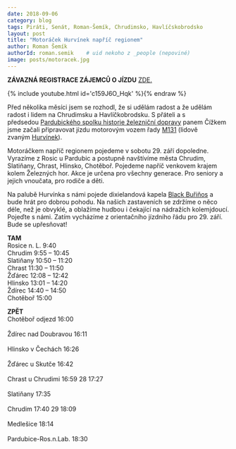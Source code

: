 ```yaml
---
date: 2018-09-06
category: blog
tags: Piráti, Senát, Roman-Šemík, Chrudimsko, Havlíčskobrodsko
layout: post
title: "Motoráček Hurvínek napříč regionem"
author: Roman Šemík
authorId: roman.semik    # uid nekoho z _people (nepoviné)
image: posts/motoracek.jpg
---
```

**ZÁVAZNÁ REGISTRACE ZÁJEMCŮ O JÍZDU** [ZDE.][5]

{% include youtube.html id='c159J6O_Hqk' %}{% endraw %}

Před několika měsíci jsem se rozhodl, že si udělám radost a že udělám radost i lidem na Chrudimsku a Havlíčkobrodsku. S přáteli a s předsedou [Pardubického spolku historie železniční dopravy][1] panem Čížkem jsme začali připravovat jízdu motorovým vozem řady [M131][2] (lidově zvaným [Hurvínek][3]).

Motoráčkem napříč regionem pojedeme v sobotu 29. září dopoledne. Vyrazíme z Rosic u Pardubic a postupně navštívíme města Chrudim, Slatiňany, Chrast, Hlinsko, Chotěboř. Pojedeme napříč venkovem krajem kolem Železných hor. Akce je určena pro všechny generace. Pro seniory a jejich vnoučata, pro rodiče a děti.

Na palubě Hurvínka s námi pojede dixielandová kapela [Black Buřiňos][4] a bude hrát pro dobrou pohodu. Na našich zastaveních se zdržíme o něco déle, než je obvyklé, a oblažíme hudbou i čekající na nádražích kolemjdoucí. Pojeďte s námi.
Zatím vycházíme z orientačního jízdního řádu pro 29. září. Bude se upřesňovat!

**TAM**<br/>
Rosice n. L.	9:40<br/>
Chrudim 	9:55 – 10:45	<br/>
Slatiňany 	10:50 – 11:20<br/>
Chrast 		11:30 – 11:50	<br/>
Žďárec 		12:08 – 12:42<br/>
Hlinsko 		13:01 – 14:20	<br/>
Ždírec 		14:40 – 14:50<br/>
Chotěboř 	15:00		

**ZPĚT**<br/>
Chotěboř 	odjezd 16:00<br/>                         
Ždírec nad Doubravou                 16:11      <br/>                            
Hlinsko v Čechách                    16:26      <br/>                            
Žďárec u Skutče       16:42        <br/>                                                     
Chrast u Chrudimi     16:59    28    17:27      <br/>                         
Slatiňany                            17:35       <br/>                         
Chrudim               17:40    29    18:09    <br/>                          
Medlešice                            18:14    <br/>                              
Pardubice-Ros.n.Lab.    18:30                              

[1]:http://motoracek.cz/
[2]:http://www.pshzd.cz/m1311228.html
[3]:https://cs.wikipedia.org/wiki/Motorov%C3%BD_v%C5%AFz_M_131.1
[4]:https://www.blackburinos.cz/
[5]:https://docs.google.com/forms/d/1eZTKZtlpPjlIibc8UgxT1bpynnWFVYa6UhwyK4B48Ts
